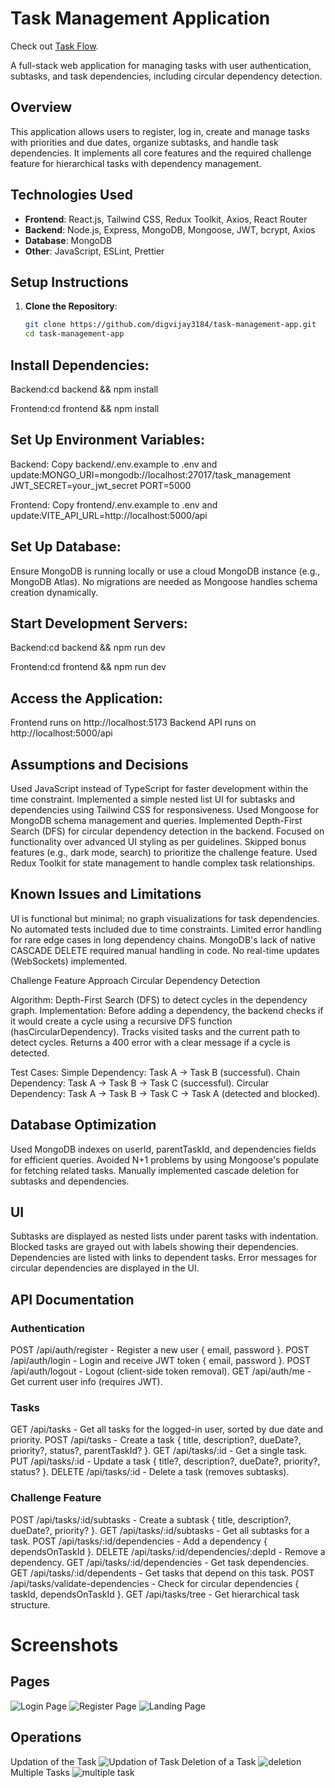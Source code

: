# Task Management Application 

Check out [Task Flow](https://taskoverflow.netlify.app).


A full-stack web application for managing tasks with user authentication, subtasks, and task dependencies, including circular dependency detection.

## Overview
This application allows users to register, log in, create and manage tasks with priorities and due dates, organize subtasks, and handle task dependencies. It implements all core features and the required challenge feature for hierarchical tasks with dependency management.

## Technologies Used
- **Frontend**: React.js, Tailwind CSS, Redux Toolkit, Axios, React Router
- **Backend**: Node.js, Express, MongoDB, Mongoose, JWT, bcrypt, Axios
- **Database**: MongoDB
- **Other**: JavaScript, ESLint, Prettier

## Setup Instructions
1. **Clone the Repository**:
   ```bash
   git clone https://github.com/digvijay3184/task-management-app.git
   cd task-management-app


## Install Dependencies:

Backend:cd backend && npm install


Frontend:cd frontend && npm install




## Set Up Environment Variables:

Backend: Copy backend/.env.example to .env and update:MONGO_URI=mongodb://localhost:27017/task_management
JWT_SECRET=your_jwt_secret
PORT=5000


Frontend: Copy frontend/.env.example to .env and update:VITE_API_URL=http://localhost:5000/api




## Set Up Database:

Ensure MongoDB is running locally or use a cloud MongoDB instance (e.g., MongoDB Atlas).
No migrations are needed as Mongoose handles schema creation dynamically.


## Start Development Servers:

Backend:cd backend && npm run dev


Frontend:cd frontend && npm run dev




## Access the Application:

Frontend runs on http://localhost:5173
Backend API runs on http://localhost:5000/api



## Assumptions and Decisions

Used JavaScript instead of TypeScript for faster development within the time constraint.
Implemented a simple nested list UI for subtasks and dependencies using Tailwind CSS for responsiveness.
Used Mongoose for MongoDB schema management and queries.
Implemented Depth-First Search (DFS) for circular dependency detection in the backend.
Focused on functionality over advanced UI styling as per guidelines.
Skipped bonus features (e.g., dark mode, search) to prioritize the challenge feature.
Used Redux Toolkit for state management to handle complex task relationships.

## Known Issues and Limitations

UI is functional but minimal; no graph visualizations for task dependencies.
No automated tests included due to time constraints.
Limited error handling for rare edge cases in long dependency chains.
MongoDB's lack of native CASCADE DELETE required manual handling in code.
No real-time updates (WebSockets) implemented.

Challenge Feature Approach
Circular Dependency Detection

Algorithm: Depth-First Search (DFS) to detect cycles in the dependency graph.
Implementation:
Before adding a dependency, the backend checks if it would create a cycle using a recursive DFS function (hasCircularDependency).
Tracks visited tasks and the current path to detect cycles.
Returns a 400 error with a clear message if a cycle is detected.


Test Cases:
Simple Dependency: Task A → Task B (successful).
Chain Dependency: Task A → Task B → Task C (successful).
Circular Dependency: Task A → Task B → Task C → Task A (detected and blocked).



## Database Optimization

Used MongoDB indexes on userId, parentTaskId, and dependencies fields for efficient queries.
Avoided N+1 problems by using Mongoose's populate for fetching related tasks.
Manually implemented cascade deletion for subtasks and dependencies.

## UI

Subtasks are displayed as nested lists under parent tasks with indentation.
Blocked tasks are grayed out with labels showing their dependencies.
Dependencies are listed with links to dependent tasks.
Error messages for circular dependencies are displayed in the UI.

## API Documentation
### Authentication

POST /api/auth/register - Register a new user { email, password }.
POST /api/auth/login - Login and receive JWT token { email, password }.
POST /api/auth/logout - Logout (client-side token removal).
GET /api/auth/me - Get current user info (requires JWT).

### Tasks

GET /api/tasks - Get all tasks for the logged-in user, sorted by due date and priority.
POST /api/tasks - Create a task { title, description?, dueDate?, priority?, status?, parentTaskId? }.
GET /api/tasks/:id - Get a single task.
PUT /api/tasks/:id - Update a task { title?, description?, dueDate?, priority?, status? }.
DELETE /api/tasks/:id - Delete a task (removes subtasks).

### Challenge Feature

POST /api/tasks/:id/subtasks - Create a subtask { title, description?, dueDate?, priority? }.
GET /api/tasks/:id/subtasks - Get all subtasks for a task.
POST /api/tasks/:id/dependencies - Add a dependency { dependsOnTaskId }.
DELETE /api/tasks/:id/dependencies/:depId - Remove a dependency.
GET /api/tasks/:id/dependencies - Get task dependencies.
GET /api/tasks/:id/dependents - Get tasks that depend on this task.
POST /api/tasks/validate-dependencies - Check for circular dependencies { taskId, dependsOnTaskId }.
GET /api/tasks/tree - Get hierarchical task structure.

# Screenshots
## Pages
![Login Page](image.png)
![Register Page](image-1.png)
![Landing Page](image-2.png)
## Operations
Updation of the Task
![Updation of Task](image-3.png)
Deletion of a Task 
![deletion](image-4.png)
Multiple Tasks
![multiple task](image-5.png)